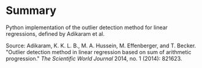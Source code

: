 # Summary
Python implementation of the outlier detection method for linear regressions, defined by Adikaram et al.

Source: Adikaram, K. K. L. B., M. A. Hussein, M. Effenberger, and T. Becker. "Outlier detection method in linear regression based on sum of arithmetic progression." *The Scientific World Journal* 2014, no. 1 (2014): 821623.